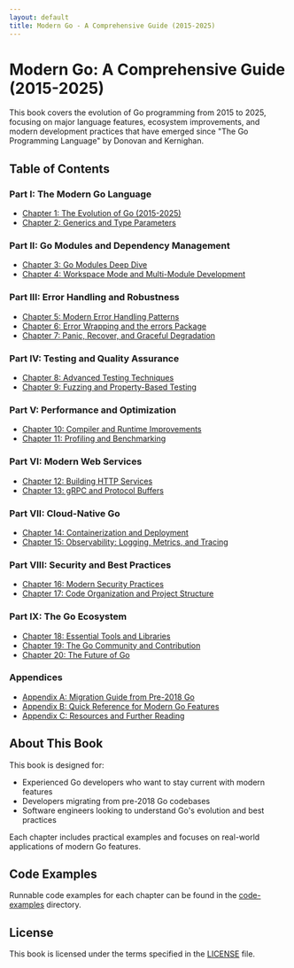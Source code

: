 ```yaml
---
layout: default
title: Modern Go - A Comprehensive Guide (2015-2025)
---
```


# Modern Go: A Comprehensive Guide (2015-2025)

This book covers the evolution of Go programming from 2015 to 2025, focusing on major language features, ecosystem improvements, and modern development practices that have emerged since "The Go Programming Language" by Donovan and Kernighan.

## Table of Contents

### Part I: The Modern Go Language

- [Chapter 1: The Evolution of Go (2015-2025)](part1/chapter01.md)
- [Chapter 2: Generics and Type Parameters](part1/chapter02.md)

### Part II: Go Modules and Dependency Management

- [Chapter 3: Go Modules Deep Dive](part2/chapter03.md)
- [Chapter 4: Workspace Mode and Multi-Module Development](part2/chapter04.md)

### Part III: Error Handling and Robustness

- [Chapter 5: Modern Error Handling Patterns](part3/chapter05.md)
- [Chapter 6: Error Wrapping and the errors Package](part3/chapter06.md)
- [Chapter 7: Panic, Recover, and Graceful Degradation](part3/chapter07.md)

### Part IV: Testing and Quality Assurance

- [Chapter 8: Advanced Testing Techniques](part4/chapter08.md)
- [Chapter 9: Fuzzing and Property-Based Testing](part4/chapter09.md)

### Part V: Performance and Optimization

- [Chapter 10: Compiler and Runtime Improvements](part5/chapter10.md)
- [Chapter 11: Profiling and Benchmarking](part5/chapter11.md)

### Part VI: Modern Web Services

- [Chapter 12: Building HTTP Services](part6/chapter12.md)
- [Chapter 13: gRPC and Protocol Buffers](part6/chapter13.md)

### Part VII: Cloud-Native Go

- [Chapter 14: Containerization and Deployment](part7/chapter14.md)
- [Chapter 15: Observability: Logging, Metrics, and Tracing](part7/chapter15.md)

### Part VIII: Security and Best Practices

- [Chapter 16: Modern Security Practices](part8/chapter16.md)
- [Chapter 17: Code Organization and Project Structure](part8/chapter17.md)

### Part IX: The Go Ecosystem

- [Chapter 18: Essential Tools and Libraries](part9/chapter18.md)
- [Chapter 19: The Go Community and Contribution](part9/chapter19.md)
- [Chapter 20: The Future of Go](part9/chapter20.md)

### Appendices

- [Appendix A: Migration Guide from Pre-2018 Go](appendices/appendixA.md)
- [Appendix B: Quick Reference for Modern Go Features](appendices/appendixB.md)
- [Appendix C: Resources and Further Reading](appendices/appendixC.md)

## About This Book

This book is designed for:
- Experienced Go developers who want to stay current with modern features
- Developers migrating from pre-2018 Go codebases
- Software engineers looking to understand Go's evolution and best practices

Each chapter includes practical examples and focuses on real-world applications of modern Go features.

## Code Examples

Runnable code examples for each chapter can be found in the [code-examples](code-examples/) directory.

## License

This book is licensed under the terms specified in the [LICENSE](LICENSE) file.
